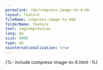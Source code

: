 ```yaml
---
permalink: /de/compress-image-to-4-mb
layout: feature
fileName: compress-image-to-4mb
folderName: feature
tool: imgcompression
lang: de
size: 4000
type: mb
nointernationalization: true
---
```

{%- include compress-image-to-X.html -%}       
